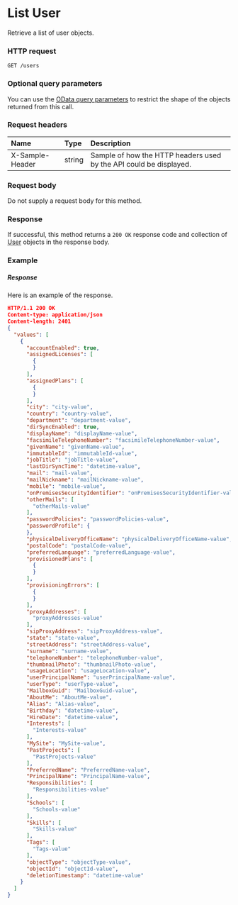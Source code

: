 # List User

Retrieve a list of user objects.
### HTTP request
```http
GET /users
```
### Optional query parameters
You can use the [OData query parameters](odata-optional-query-parameters.md) to restrict the shape of the objects returned from this call.
### Request headers
| Name       | Type | Description|
|:-----------|:------|:----------|
| X-Sample-Header  | string  | Sample of how the HTTP headers used by the API could be displayed.|

### Request body
Do not supply a request body for this method.
### Response
If successful, this method returns a `200 OK` response code and collection of [User](../resources/user.md) objects in the response body.
### Example
##### Response
Here is an example of the response.
```json
HTTP/1.1 200 OK
Content-type: application/json
Content-length: 2401
{
  "values": [
    {
      "accountEnabled": true,
      "assignedLicenses": [
        {
        }
      ],
      "assignedPlans": [
        {
        }
      ],
      "city": "city-value",
      "country": "country-value",
      "department": "department-value",
      "dirSyncEnabled": true,
      "displayName": "displayName-value",
      "facsimileTelephoneNumber": "facsimileTelephoneNumber-value",
      "givenName": "givenName-value",
      "immutableId": "immutableId-value",
      "jobTitle": "jobTitle-value",
      "lastDirSyncTime": "datetime-value",
      "mail": "mail-value",
      "mailNickname": "mailNickname-value",
      "mobile": "mobile-value",
      "onPremisesSecurityIdentifier": "onPremisesSecurityIdentifier-value",
      "otherMails": [
        "otherMails-value"
      ],
      "passwordPolicies": "passwordPolicies-value",
      "passwordProfile": {
      },
      "physicalDeliveryOfficeName": "physicalDeliveryOfficeName-value",
      "postalCode": "postalCode-value",
      "preferredLanguage": "preferredLanguage-value",
      "provisionedPlans": [
        {
        }
      ],
      "provisioningErrors": [
        {
        }
      ],
      "proxyAddresses": [
        "proxyAddresses-value"
      ],
      "sipProxyAddress": "sipProxyAddress-value",
      "state": "state-value",
      "streetAddress": "streetAddress-value",
      "surname": "surname-value",
      "telephoneNumber": "telephoneNumber-value",
      "thumbnailPhoto": "thumbnailPhoto-value",
      "usageLocation": "usageLocation-value",
      "userPrincipalName": "userPrincipalName-value",
      "userType": "userType-value",
      "MailboxGuid": "MailboxGuid-value",
      "AboutMe": "AboutMe-value",
      "Alias": "Alias-value",
      "Birthday": "datetime-value",
      "HireDate": "datetime-value",
      "Interests": [
        "Interests-value"
      ],
      "MySite": "MySite-value",
      "PastProjects": [
        "PastProjects-value"
      ],
      "PreferredName": "PreferredName-value",
      "PrincipalName": "PrincipalName-value",
      "Responsibilities": [
        "Responsibilities-value"
      ],
      "Schools": [
        "Schools-value"
      ],
      "Skills": [
        "Skills-value"
      ],
      "Tags": [
        "Tags-value"
      ],
      "objectType": "objectType-value",
      "objectId": "objectId-value",
      "deletionTimestamp": "datetime-value"
    }
  ]
}
```

<!-- uuid: 1e90dd98-ec6c-4985-906b-3e1a89eead1a
2015-10-09 18:41:47 UTC -->